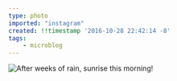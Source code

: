 ```yaml
---
type: photo
imported: "instagram"
created: !!timestamp '2016-10-28 22:42:14 -8'
tags:
    - microblog
---
```

![After weeks of rain, sunrise this morning!](/media/images/photos/2016/10/3b806aaa9e110a58885b2752776f0217.jpg)

